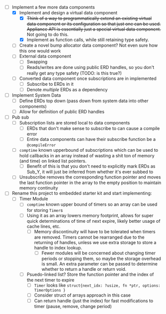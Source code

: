 - [ ] Implement a few more data components
  - [x] Implement and design a virtual data component
    - [x] ~~Think of a way to programmatically extend an existing virtual data component or its configuration so that just one can be used. Appliance API is essentially just a special virtual data component.~~ Not going to do this.
    - [x] Implement as function calls, while still retaining type safety.
  - [ ] Create a novel bump allocator data component? Not even sure how this one would work
  - [ ] External data component
    - [ ] Swapping
    - [ ] Reads/writes are done using public ERD handles, so you don't really get any type safety (TODO: is this true?)
  - [ ] Converted data component once subscriptions are in implemented
    - [ ] Subscribe to ERDs in it
    - [ ] Denote *multiple* ERDs as a dependency 
- [ ] Implement System Data
  - [ ] Define ERDs top down (pass down from system data into other components)
  - [ ] Allow for definition of public ERD handles
- [ ] Pub sub
  - [ ] Subscription lists are stored local to data components
    - [ ] ERDs that don't make sense to subscribe to can cause a compile error
    - [ ] Entire data components can have their subscribe function be a `@compileError`
  - [ ] `comptime` known upperbound of subscriptions which can be used to hold callbacks in an array instead of wasting a shit ton of memory (and time) on linked list pointers.
    - [ ] Benefit of this is that you don't need to explicitly mark ERDs as Sub_Y, it will just be inferred from whether it's ever subbed to
  - [ ] Unsubscribe removes the corresponding function pointer and moves the last function pointer in the array to the empty position to maintain memory continuity
- [ ] Rename this project to embedded starter kit and start implementing:
  - [ ] Timer Module
    - [ ] `comptime` known upper bound of timers so an array can be used for storing `Timer`s
    - [ ] Using it as an array lowers memory footprint, allows for super quick determinations of time of next expire, likely better usage of cache lines, etc.
      - [ ] Memory discontinuity will have to be tolerated when timers are removed. Timers cannot be rearranged due to the returning of handles, unless we use extra storage to store a handle to index lookup. 
        - [ ] Fewer modules will be concerned about changing timer periods or stopping them, so maybe the storage overhead is small. An extra parameter can be passed to determine whether to return a handle or return void. 
    - [ ] Psuedo-linked list? Store the function pointer and the index of the next timer to expire
      - [ ] `Timer` looks like `struct{next_idx: ?usize, fn *ptr, options: TimerOptions }`
      - [ ] Consider struct of arrays approach in this case
      - [ ] Can return handle (just the index) for fast modifications to timer (pause, remove, change period)